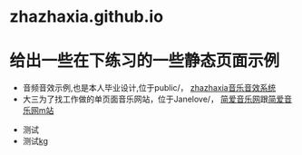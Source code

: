 # zhazhaxia.github.io
# 给出一些在下练习的一些静态页面示例

- 音频音效示例,也是本人毕业设计,位于public/， [zhazhaxia音乐音效系统](http://zhazhaxia.github.io/public/)
- 大三为了找工作做的单页面音乐网站，位于Janelove/， [简爱音乐网](http://zhazhaxia.github.io/janelove/)跟[简爱音乐网m站](http://zhazhaxia.github.io/janelove/)

* 测试
* 测试[kg](kg.qq.com)
